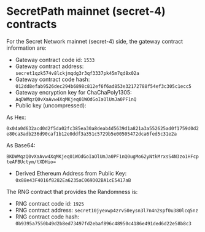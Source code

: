 # SecretPath mainnet (secret-4) contracts

For the Secret Network mainnet (secret-4) side, the gateway contract information are:

* Gateway contract code id: `1533`
* Gateway contract address: `secret1qzk574v8lckjmqdg3r3qf3337pk45m7qd8x02a`
* Gateway contract code hash:  `012dd8efab9526dec294b6898c812ef6f6ad853e32172788f54ef3c305c1ecc5`
* Gateway encryption key for ChaChaPoly1305: `AqDWMqzQ0vXaAvw4XqMKjeq01WOdGoIaOlUmJa0PF1nQ`
* Public key (uncompressed):&#x20;

&#x20;      As Hex:  &#x20;

`0x04a0d632acd0d2f5da02fc385ea30a8deab4d5639d1a821a3a552625ad0f1759d0d2e80ca3adb236d90caf1b12e0ddf3a351c5729b5e00505472dca6fed5c31e2a`

&#x20;     As Base64:

`BKDWMqzQ0vXaAvw4XqMKjeq01WOdGoIaOlUmJa0PF1nQ0ugMo62yNtkMrxsS4N3zo1HFcpteAFBUctym/tXDHio=`

* Derived Ethereum Address from Public Key: `0x88e43F4016f8282Ea6235aC069D02BA1cE5417aB`

The RNG contract that provides the Randomness is:

* RNG contract code id: `1925`
* RNG contract address: `secret10jyexwp4zrv50eysn3l7n4n2spf0u380lcq5nz`
* RNG contract code hash: `0b9395a7550b49d2b8ed73497fd2ebaf896c48950c4186e491ded6d22e58b8c3`

